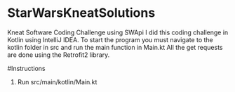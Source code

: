 # StarWarsKneatSolutions
Kneat Software Coding Challenge using SWApi  I did this coding challenge in Kotlin using IntelliJ IDEA. To start the program you must navigate to the kotlin folder in src and run the main function in Main.kt All the get requests are done using the Retrofit2 library.

#Instructions
1. Run src/main/kotlin/Main.kt 
